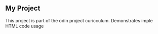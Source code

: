 ## My Project

This project is part of the odin project curicculum.
Demonstrates imple HTML code usage

